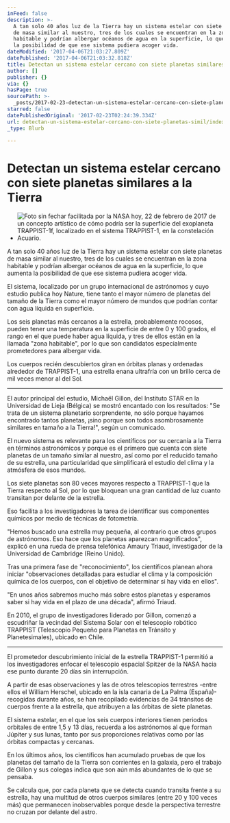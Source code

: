 ```yaml
---
inFeed: false
description: >-
  A tan solo 40 años luz de la Tierra hay un sistema estelar con siete planetas
  de masa similar al nuestro, tres de los cuales se encuentran en la zona
  habitable y podrían albergar océanos de agua en la superficie, lo que aumenta
  la posibilidad de que ese sistema pudiera acoger vida.
dateModified: '2017-04-06T21:03:27.809Z'
datePublished: '2017-04-06T21:03:32.818Z'
title: Detectan un sistema estelar cercano con siete planetas similares a la Tierra
author: []
publisher: {}
via: {}
hasPage: true
sourcePath: >-
  _posts/2017-02-23-detectan-un-sistema-estelar-cercano-con-siete-planetas-simil.md
starred: false
datePublishedOriginal: '2017-02-23T02:24:39.334Z'
url: detectan-un-sistema-estelar-cercano-con-siete-planetas-simil/index.html
_type: Blurb

---
```

# Detectan un sistema estelar cercano con siete planetas similares a la Tierra

* ![Foto sin fechar facilitada por la NASA hoy, 22 de febrero de 2017 de un concepto artístico de cómo podría ser la superficie del exoplaneta TRAPPIST-1f, localizado en el sistema TRAPPIST-1, en la constelación Acuario.](https://the-grid-user-content.s3-us-west-2.amazonaws.com/555daaf5-9193-4897-aff8-0f4b4b5334e3.jpg)

A tan solo 40 años luz de la Tierra hay un sistema estelar con siete planetas de masa similar al nuestro, tres de los cuales se encuentran en la zona habitable y podrían albergar océanos de agua en la superficie, lo que aumenta la posibilidad de que ese sistema pudiera acoger vida.

El sistema, localizado por un grupo internacional de astrónomos y cuyo estudio publica hoy Nature, tiene tanto el mayor número de planetas del tamaño de la Tierra como el mayor número de mundos que podrían contar con agua líquida en superficie.

Los seis planetas más cercanos a la estrella, probablemente rocosos, pueden tener una temperatura en la superficie de entre 0 y 100 grados, el rango en el que puede haber agua líquida, y tres de ellos están en la llamada "zona habitable", por lo que son candidatos especialmente prometedores para albergar vida.

Los cuerpos recién descubiertos giran en órbitas planas y ordenadas alrededor de TRAPPIST-1, una estrella enana ultrafría con un brillo cerca de mil veces menor al del Sol.

---

El autor principal del estudio, Michaël Gillon, del Instituto STAR en la Universidad de Lieja (Bélgica) se mostró encantado con los resultados: "Se trata de un sistema planetario sorprendente, no sólo porque hayamos encontrado tantos planetas, ¡sino porque son todos asombrosamente similares en tamaño a la Tierra!", según un comunicado.

El nuevo sistema es relevante para los científicos por su cercanía a la Tierra en términos astronómicos y porque es el primero que cuenta con siete planetas de un tamaño similar al nuestro, así como por el reducido tamaño de su estrella, una particularidad que simplificará el estudio del clima y la atmósfera de esos mundos.

Los siete planetas son 80 veces mayores respecto a TRAPPIST-1 que la Tierra respecto al Sol, por lo que bloquean una gran cantidad de luz cuanto transitan por delante de la estrella.

Eso facilita a los investigadores la tarea de identificar sus componentes químicos por medio de técnicas de fotometría.

"Hemos buscado una estrella muy pequeña, al contrario que otros grupos de astrónomos. Eso hace que los planetas aparezcan magnificados", explicó en una rueda de prensa telefónica Amaury Triaud, investigador de la Universidad de Cambridge (Reino Unido).

Tras una primera fase de "reconocimiento", los científicos planean ahora iniciar "observaciones detalladas para estudiar el clima y la composición química de los cuerpos, con el objetivo de determinar si hay vida en ellos".

"En unos años sabremos mucho más sobre estos planetas y esperamos saber si hay vida en el plazo de una década", afirmó Triaud.

En 2010, el grupo de investigadores liderado por Gillon, comenzó a escudriñar la vecindad del Sistema Solar con el telescopio robótico TRAPPIST (Telescopio Pequeño para Planetas en Tránsito y Planetesimales), ubicado en Chile.

---

El prometedor descubrimiento inicial de la estrella TRAPPIST-1 permitió a los investigadores enfocar el telescopio espacial Spitzer de la NASA hacia ese punto durante 20 días sin interrupción.

A partir de esas observaciones y las de otros telescopios terrestres -entre ellos el William Herschel, ubicado en la isla canaria de La Palma (España)- recogidas durante años, se han recopilado evidencias de 34 tránsitos de cuerpos frente a la estrella, que atribuyen a las órbitas de siete planetas.

El sistema estelar, en el que los seis cuerpos interiores tienen periodos orbitales de entre 1,5 y 13 días, recuerda a los astrónomos al que forman Júpiter y sus lunas, tanto por sus proporciones relativas como por las órbitas compactas y cercanas.

En los últimos años, los científicos han acumulado pruebas de que los planetas del tamaño de la Tierra son corrientes en la galaxia, pero el trabajo de Gillon y sus colegas indica que son aún más abundantes de lo que se pensaba.

Se calcula que, por cada planeta que se detecta cuando transita frente a su estrella, hay una multitud de otros cuerpos similares (entre 20 y 100 veces más) que permanecen inobservables porque desde la perspectiva terrestre no cruzan por delante del astro.
